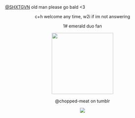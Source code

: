 [@SHXTGVN](https://github.com/SHXTGVN) old man please go bald <3
<p align="center">
  c+h welcome any time, w2i if im not answering

<p align="center">
1# emerald duo fan

<p align="center">
<img src="https://file.garden/ZrPqBUEI4Dz27rRP/github.emeraldduo" width="200">
</p>

<p align="center">
@chopped-meat on tumblr

<p align="center">
<img src="https://komarev.com/ghpvc/?username=axeofpeace&color=5C5C5C&style=flat-square&label=⠀⠀nerds⠀⠀">
